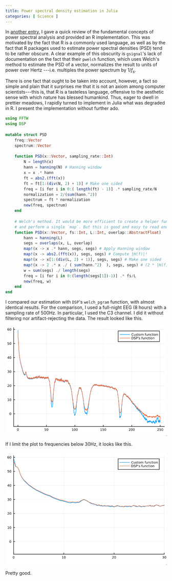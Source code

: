 ```yaml
---
title: Power spectral density estimation in Julia
categories: [ Science ]
---
```


In [another entry](https://slopezpereyra.github.io/2024-04-07-PSDInR/), I gave
a quick review of the fundamental concepts of power spectral analysis and
provided an R implementation. This was motivated by the fact that R is a
commonly used language, as well as by the fact that R packages used to estimate
power spectral densities (PSD) tend to be rather obscure. A clear example 
of this obscurity is `gsignal`'s lack of documentation on the fact that 
their `pwelch` function, which uses Welch's method to estimate the PSD of a
vector, normalizes the result to units of power over Hertz ---i.e. multiples
the power spectrum by $1 / f_s$. 

There is one fact that ought to be taken into account, however, a fact 
so simple and plain that it surprises me that it is not an axiom among 
computer scientists---this is, that R is a tasteless language, offensive
to the aesthetic sense with which nature has blessed humankind. Thus,
eager to dwell in prettier meadows, I rapidly turned to implement in Julia
what was degraded in R. I present the implementation without further ado.

```jl
using FFTW
using DSP 

mutable struct PSD
    freq::Vector
    spectrum::Vector

    function PSD(x::Vector, sampling_rate::Int)
        N = length(x)
        hann = hanning(N) # Hanning window
        x = x .* hann
        ft = abs2.(fft(x))
        ft = ft[1:(div(N, 2) + 1)] # Make one sided
        freq = [i for i in 0:( length(ft) - 1)] .* sampling_rate/N
        normalization = 2/(sum(hann.^2)) 
        spectrum = ft * normalization
        new(freq, spectrum)
    end

    # Welch's method. It would be more efficient to create a helper function
    # and perform a single `map`. But this is good and easy to read enough.
    function PSD(x::Vector, fs::Int, L::Int, overlap::AbstractFloat)
        hann = hanning(L)
        segs = overlaps(x, L, overlap)
        map!(x -> x .* hann, segs, segs) # Apply Hanning window
        map!(x -> abs2.(fft(x)), segs, segs) # Compute |H(f)|²
        map!(x -> x[1:(div(L, 2) + 1)], segs, segs) # Make one sided
        map!(x -> 2 .* x ./ ( sum(hann.^2)  ), segs, segs) # (2 * |H(f)|²) / (∑ wᵢ²)
        w = sum(segs) ./ length(segs)
        freq = [i for i in 0:(length(segs[1])-1)] .* fs/L
        new(freq, w)
    end
end
```

I compared our estimation with `DSP`'s `welch_pgram` function, with almost
identical results. For the comparison, I used a full-night EEG (8 hours) with a
sampling rate of $500\text{Hz}$. In particular, I used the C3 channel. I did it
without filtering nor artifact-rejecting the data. The result looked like this.


<p align="center">
  <img src="../Images/julia_spec.png">
</p>

If I limit the plot to frequencies below $30\text{Hz}$, it looks like this.
<p align="center">
  <img src="../Images/julia_spec_30.png">
</p>

Pretty good.
